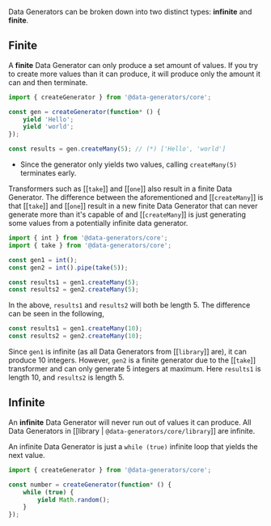 Data Generators can be broken down into two distinct types: **infinite** and **finite**.

## Finite

A **finite** Data Generator can only produce a set amount of values. If you try to create more values than it can produce, it will produce only the amount it can and then terminate.

```ts
import { createGenerator } from '@data-generators/core';

const gen = createGenerator(function* () {
    yield 'Hello';
    yield 'world';
});

const results = gen.createMany(5); // (*) ['Hello', 'world']
```

-   Since the generator only yields two values, calling `createMany(5)` terminates early.

Transformers such as [[`take`]] and [[`one`]] also result in a finite Data Generator. The difference between the aforementioned and
[[`createMany`]] is that [[`take`]] and [[`one`]] result in a new finite Data Generator that can never generate more than it's capable of
and [[`createMany`]] is just generating some values from a potentially infinite data generator.

```ts
import { int } from '@data-generators/core';
import { take } from '@data-generators/core';

const gen1 = int();
const gen2 = int().pipe(take(5));

const results1 = gen1.createMany(5);
const results2 = gen2.createMany(5);
```

In the above, `results1` and `results2` will both be length 5. The difference can be seen in the following,

```ts
const results1 = gen1.createMany(10);
const results2 = gen2.createMany(10);
```

Since `gen1` is infinite (as all Data Generators from [[`library`]] are), it can produce 10 integers. However, `gen2` is a finite generator
due to the [[`take`]] transformer and can only generate 5 integers at maximum. Here `results1` is length 10, and `results2` is length 5.

## Infinite

An **infinite** Data Generator will never run out of values it can produce. All Data Generators in [[library | `@data-generators/core/library`]] are infinite.

An infinite Data Generator is just a `while (true)` infinite loop that yields the next value.

```ts
import { createGenerator } from '@data-generators/core';

const number = createGenerator(function* () {
    while (true) {
        yield Math.random();
    }
});
```
